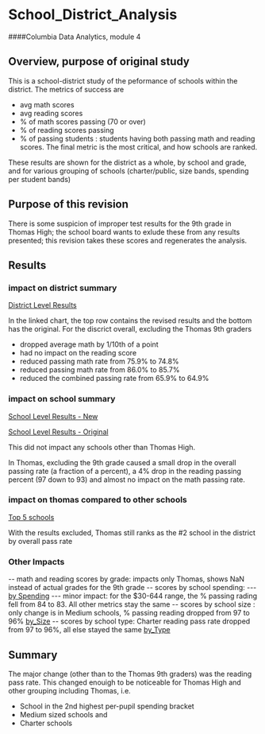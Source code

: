 # School_District_Analysis
####Columbia Data Analytics, module 4

## Overview, purpose of original study

This is a school-district study of the peformance of schools within the district. The metrics of success are
- avg math scores 
- avg reading scores
- % of math scores passing (70 or over)
- % of reading scores passing
- % of passing students : students having both passing math and reading scores.
The final metric is the most critical, and how schools are ranked.

These results are shown for the district as a whole, by school and grade, and for various grouping of schools (charter/public, size bands, spending per student bands)

## Purpose of this revision

There is some suspicion of improper test results for the 9th grade in Thomas High; the school board wants to exlude these from any results presented; this revision takes these scores and regenerates the analysis.

## Results

### impact on district summary
[District Level Results](Resources/district_results.png)

In the linked chart, the top row contains the revised results and the bottom has the original. For the discrict overall, excluding the Thomas 9th graders
- dropped average math by 1/10th of a point
- had no impact on the reading score
- reduced passing math rate from 75.9% to 74.8%
- reduced passing math rate from 86.0% to 85.7%
- reduced the combined passing rate from 65.9% to 64.9%

### impact on school summary

[School Level Results - New](Resources/school_results_new.png)

[School Level Results - Original](Resources/school_results_orig.png)

This did not impact any schools other than Thomas High.

In Thomas, excluding the 9th grade caused a small drop in the overall passing rate (a fraction of a percent), a 4% drop in the reading passing percent (97 down to 93) and almost no impact on the math passing rate. 

### impact on thomas compared to other schools

[Top 5 schools](Resources/top_schools_new.png)

With the results excluded, Thomas still ranks as the #2 school in the district by overall pass rate

### Other Impacts
-- math and reading scores by grade: impacts only Thomas, shows NaN instead of actual grades for the 9th grade
-- scores by school spending: 
--- [by Spending](Resources/by_spending_new.png)
--- minor impact: for the $30-644 range, the % passing rading fell from 84 to 83. All other metrics stay the same
-- scores by school size : only change is in Medium schools, % passing reading dropped from 97 to 96%
    [by_Size](Resources/by_size_new.png)
-- scores by school type: Charter reading pass rate dropped from 97 to 96%, all else stayed the same
     [by_Type](Resources/by_type_new.png)

## Summary

The major change (other than to the Thomas 9th graders) was the reading pass rate. This changed enouigh to be noticeable for Thomas High and other grouping including Thomas, i.e.
- School in the 2nd highest per-pupil spending bracket
- Medium sized schools and
- Charter schools

